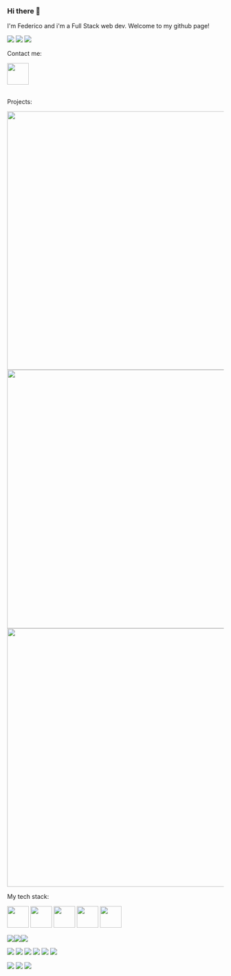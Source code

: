 ### Hi there 👋

I'm Federico and i'm a Full Stack web dev. Welcome to my github page!

<img src="https://github-readme-stats-git-masterrstaa-rickstaa.vercel.app/api?username=Federicoiglesia&count_private=true&show_icons=true&theme=transparent"/>

<img src="https://github-readme-stats-git-masterrstaa-rickstaa.vercel.app/api/top-langs?username=Federicoiglesia&layout=compact"/>

<img src="https://github-readme-streak-stats.herokuapp.com/?user=FedericoIglesia"/>







Contact me: 


<a href="https://www.linkedin.com/in/federicojiglesia/">
    <img height="50" src="https://cdn2.iconfinder.com/data/icons/social-icon-3/512/social_style_3_in-306.png"/>
</a>

<br>
<br>

Projects:

<img src="https://user-images.githubusercontent.com/85205823/189451007-7730ea3e-30aa-4c52-8869-708b42eb5985.gif" width="600">
<img src="https://user-images.githubusercontent.com/85205823/192325244-1e46ba81-e6da-4f26-b3f0-ff3fd068a8eb.gif" width="600">
<img src="https://user-images.githubusercontent.com/85205823/192326604-e28f6f01-cc52-4611-b3cf-4793de6b5a9c.gif" width="600"></td>

My tech stack: 


<img height=50 src="https://cdn.jsdelivr.net/gh/devicons/devicon/icons/html5/html5-original.svg" />  <img height=50 src="https://cdn.jsdelivr.net/gh/devicons/devicon/icons/css3/css3-original.svg" />  <img height=50 src="https://cdn.jsdelivr.net/gh/devicons/devicon/icons/react/react-original.svg" /> <img height=50 src="https://cdn.jsdelivr.net/gh/devicons/devicon/icons/git/git-plain.svg"/> <img height=50 src="https://cdn.jsdelivr.net/gh/devicons/devicon/icons/github/github-original.svg"/>

<img src="https://img.shields.io/badge/TypeScript-007ACC?style=for-the-badge&logo=typescript&logoColor=white" ><img src="https://img.shields.io/badge/React_Native-20232A?style=for-the-badge&logo=react&logoColor=61DAFB" ><img src="https://img.shields.io/badge/Material%20UI-007FFF?style=for-the-badge&logo=mui&logoColor=whit">

![](https://img.shields.io/badge/Code-React-informational?style=flat&logo=react&color=61DAFB)
![](https://img.shields.io/badge/Code-Redux-informational?style=flat&logo=Redux&color=764ABC)
![](https://img.shields.io/badge/Code-JavaScript-informational?style=flat&logo=JavaScript&color=F7DF1E)
![](https://img.shields.io/badge/Code-HTML5-informational?style=flat&logo=HTML5&color=E34F26)
![](https://img.shields.io/badge/Code-PostgreSQL-informational?style=flat&logo=PostgreSQL&color=336791)
![](https://img.shields.io/badge/Code-SQLite-informational?style=flat&logo=SQLite&color=003B57)
</br>

![](https://img.shields.io/badge/Style-Bootstrap-informational?style=flat&logo=Bootstrap&color=7952B3)
![](https://img.shields.io/badge/Style-CSS3-informational?style=flat&logo=CSS3&color=1572B6)
![](https://img.shields.io/badge/Style-styled--components-informational?style=flat&logo=styled-components&color=DB7093)


</br>


<!--
**FedericoIglesia/FedericoIglesia** is a ✨ _special_ ✨ repository because its `README.md` (this file) appears on your GitHub profile.

<img src="https://activity-graph.herokuapp.com/graph?username=FedericoIglesia&theme=minimal">
Here are some ideas to get you started:

- 🔭 I’m currently working on ...
- 🌱 I’m currently learning ...
- 👯 I’m looking to collaborate on ...
- 🤔 I’m looking for help with ...
- 💬 Ask me about ...
- 📫 How to reach me: ...
- 😄 Pronouns: ...
- ⚡ Fun fact: ...
-->
